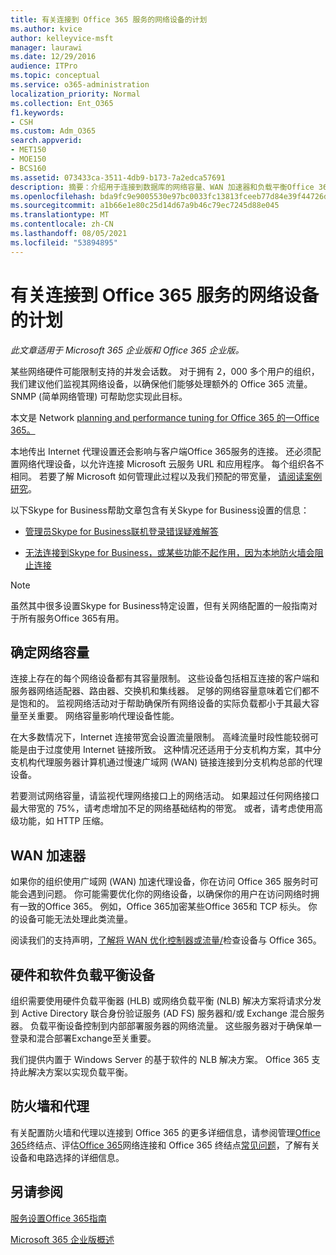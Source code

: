 ```yaml
---
title: 有关连接到 Office 365 服务的网络设备的计划
ms.author: kvice
author: kelleyvice-msft
manager: laurawi
ms.date: 12/29/2016
audience: ITPro
ms.topic: conceptual
ms.service: o365-administration
localization_priority: Normal
ms.collection: Ent_O365
f1.keywords:
- CSH
ms.custom: Adm_O365
search.appverid:
- MET150
- MOE150
- BCS160
ms.assetid: 073433ca-3511-4db9-b173-7a2edca57691
description: 摘要：介绍用于连接到数据库的网络容量、WAN 加速器和负载平衡Office 365。
ms.openlocfilehash: bda9fc9e9005530e97bc0033fc13813fceeb77d84e39f44726d259fd8847e8e8
ms.sourcegitcommit: a1b66e1e80c25d14d67a9b46c79ec7245d88e045
ms.translationtype: MT
ms.contentlocale: zh-CN
ms.lasthandoff: 08/05/2021
ms.locfileid: "53894895"
---
```

# <a name="plan-for-network-devices-that-connect-to-office-365-services"></a>有关连接到 Office 365 服务的网络设备的计划

*此文章适用于 Microsoft 365 企业版和 Office 365 企业版。* 
  
某些网络硬件可能限制支持的并发会话数。 对于拥有 2，000 多个用户的组织，我们建议他们监视其网络设备，以确保他们能够处理额外的 Office 365 流量。 SNMP (简单网络管理) 可帮助您实现此目标。

本文是 Network [planning and performance tuning for Office 365 的一Office 365。](./network-planning-and-performance.md)

本地传出 Internet 代理设置还会影响与客户端Office 365服务的连接。 还必须配置网络代理设备，以允许连接 Microsoft 云服务 URL 和应用程序。 每个组织各不相同。 若要了解 Microsoft 如何管理此过程以及我们预配的带宽量， [请阅读案例研究](https://www.microsoft.com/itshowcase/Article/Content/631/Optimizing-network-performance-for-Microsoft-Office-365)。
  
以下Skype for Business帮助文章包含有关Skype for Business设置的信息：
  
- [管理员Skype for Business联机登录错误疑难解答](/skypeforbusiness/set-up-skype-for-business-online/troubleshooting-sign-in-errors-for-admins)

- [无法连接到Skype for Business，或某些功能不起作用，因为本地防火墙会阻止连接](https://go.microsoft.com/fwlink/p/?LinkID=243625)

> [!NOTE]
> 虽然其中很多设置Skype for Business特定设置，但有关网络配置的一般指南对于所有服务Office 365有用。
  
## <a name="determining-network-capacity"></a>确定网络容量

连接上存在的每个网络设备都有其容量限制。 这些设备包括相互连接的客户端和服务器网络适配器、路由器、交换机和集线器。 足够的网络容量意味着它们都不是饱和的。 监视网络活动对于帮助确保所有网络设备的实际负载都小于其最大容量至关重要。 网络容量影响代理设备性能。
  
在大多数情况下，Internet 连接带宽会设置流量限制。 高峰流量时段性能较弱可能是由于过度使用 Internet 链接所致。 这种情况还适用于分支机构方案，其中分支机构代理服务器计算机通过慢速广域网 (WAN) 链接连接到分支机构总部的代理设备。
  
若要测试网络容量，请监视代理网络接口上的网络活动。 如果超过任何网络接口最大带宽的 75%，请考虑增加不足的网络基础结构的带宽。 或者，请考虑使用高级功能，如 HTTP 压缩。
  
## <a name="wan-accelerators"></a>WAN 加速器

如果你的组织使用广域网 (WAN) 加速代理设备，你在访问 Office 365 服务时可能会遇到问题。 你可能需要优化你的网络设备，以确保你的用户在访问网络时拥有一致的Office 365。 例如，Office 365加密某些Office 365和 TCP 标头。 你的设备可能无法处理此类流量。
  
阅读我们的支持声明，[了解将 WAN 优化控制器或流量/](https://support.microsoft.com/kb/2690045)检查设备与 Office 365。
  
## <a name="hardware-and-software-load-balancing-devices"></a>硬件和软件负载平衡设备

组织需要使用硬件负载平衡器 (HLB) 或网络负载平衡 (NLB) 解决方案将请求分发到 Active Directory 联合身份验证服务 (AD FS) 服务器和/或 Exchange 混合服务器。 负载平衡设备控制到内部部署服务器的网络流量。 这些服务器对于确保单一登录和混合部署Exchange至关重要。
  
我们提供内置于 Windows Server 的基于软件的 NLB 解决方案。 Office 365 支持此解决方案以实现负载平衡。
  
## <a name="firewalls-and-proxies"></a>防火墙和代理

有关配置防火墙和代理以连接到 Office 365 的更多详细信息，请参阅管理[Office 365](https://support.office.com/article/99cab9d4-ef59-4207-9f2b-3728eb46bf9a)终结点、评估[Office 365](assessing-network-connectivity.md)网络连接和 Office 365 终结点[常见问题](https://support.office.com/article/d4088321-1c89-4b96-9c99-54c75cae2e6d)，了解有关设备和电路选择的详细信息。
  
## <a name="see-also"></a>另请参阅

[服务设置Office 365指南](setup-guides-for-microsoft-365.md)

[Microsoft 365 企业版概述](microsoft-365-overview.md)